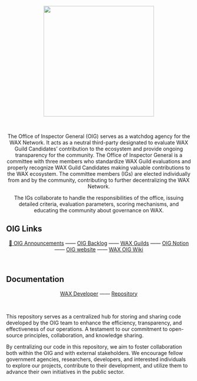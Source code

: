 <p align="center">
  <img src="https://raw.githubusercontent.com/wax-office-of-inspector-general/.github/b2021f1e84325276e469abdfd7c02ef6cac7d739/assets/oig-crest.svg" width="300" />
</p>

&nbsp;

<p align="center">
  The Office of Inspector General (OIG) serves as a watchdog agency for the WAX Network. It acts as a neutral third-party designated to evaluate WAX Guild Candidates’ contribution to the ecosystem and provide ongoing transparency for the community. The Office of Inspector General is a committee with three members who standardize WAX Guild evaluations and properly recognize WAX Guild Candidates making valuable contributions to the WAX ecosystem. The committee members (IGs) are elected individually from and by the community, contributing to further decentralizing the WAX Network.
</p>
<p align="center">
The IGs collaborate to handle the responsibilities of the office, issuing detailed criteria, evaluation parameters, scoring mechanisms, and educating the community about governance on WAX.
</p>


## OIG Links

<p align="center">
  <a href="https://github.com/orgs/wax-office-of-inspector-general/discussions">📢 OIG Announcements</a>
  —— 
  <a href="https://github.com/orgs/wax-office-of-inspector-general/projects/1">OIG Backlog</a>
  —— 
  <a href="https://github.com/wax-office-of-inspector-general/waxguilds">WAX Guilds</a>
  —— 
  <a href="https://www.notion.so/Guild-Ratings-0e51defdf10641748a253ccc7f5146b1">OIG Notion</a>
  ——
  <a href="https://oig.wax.io/">OIG website</a>
  ——
  <a href="https://github.com/wax-office-of-inspector-general/waxguilds/wiki/">WAX OIG Wiki</a>
</p>

&nbsp;

## Documentation

<p align="center">
  <a href="https://developer.wax.io/">WAX Developer</a>
  —— 
  <a href="https://github.com/wax-office-of-inspector-general/wax-developer">Repository</a>
</p>

&nbsp;

This repository serves as a centralized hub for storing and sharing code developed by the OIG team to enhance the efficiency, transparency, and effectiveness of our operations. A testament to our commitment to open-source principles, collaboration, and knowledge sharing.

By centralizing our code in this repository, we aim to foster collaboration both within the OIG and with external stakeholders. We encourage fellow government agencies, researchers, developers, and interested individuals to explore our projects, contribute to their development, and utilize them to advance their own initiatives in the public sector.

